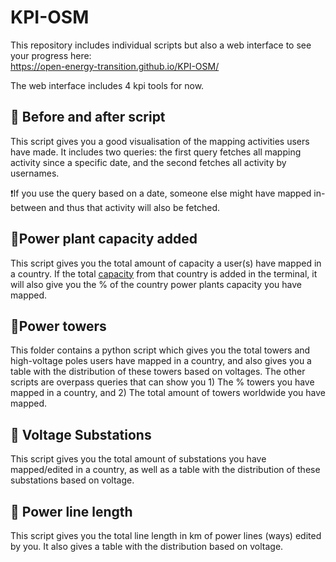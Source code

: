 # KPI-OSM
This repository includes individual scripts but also a web interface to see your progress here:<br>
https://open-energy-transition.github.io/KPI-OSM/ <br>

The web interface includes 4 kpi tools for now.

## 🔄 Before and after script
This script gives you a good visualisation of the mapping activities users have made. 
It includes two queries: the first query fetches all mapping activity since a specific date, and the second fetches all activity by usernames.

❗If you use the query based on a date, someone else might have mapped in-between and thus that activity will also be fetched.

## 🔋Power plant capacity added
This script gives you the total amount of capacity a user(s) have mapped in a country. If the total [capacity](https://openinframap.org/stats)  from that country is added in the terminal, it will also give you the % of the country power plants capacity you have mapped.

## 🗼Power towers
This folder contains a python script which gives you the total towers and high-voltage poles users have mapped in a country, and also gives you a table with the distribution of these towers based on voltages. The other scripts are overpass queries that can show you 1) The % towers you have mapped in a country, and 2) The total amount of towers worldwide you have mapped.

## 🔌 Voltage Substations
This script gives you the total amount of substations you have mapped/edited in a country, as well as a table with the distribution of these substations based on voltage.

## :straight_ruler: Power line length
This script gives you the total line length in km of power lines (ways) edited by you. It also gives a table with the distribution based on voltage.



